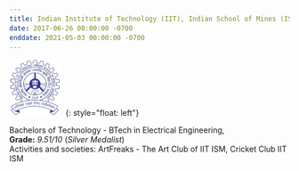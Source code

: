 ```yaml
---
title: Indian Institute of Technology (IIT), Indian School of Mines (ISM), Dhanbad
date: 2017-06-26 00:00:00 -0700
enddate: 2021-05-03 00:00:00 -0700
---
```

<style type="text/css"> 
.padded img { 
  padding-right: 6em; 
} 
</style>

<img class="padded" src="../images/iit_ism_logo.png" width = 90 height=100 style="margin: 1px 10px 1px 1px;">{: style="float: left"}

Bachelors of Technology - BTech in Electrical Engineering, <br>
__Grade:__ *9.51/10* (*Silver Medalist*) <br>
Activities and societies: ArtFreaks - The Art Club of IIT ISM, Cricket Club IIT ISM <br>

